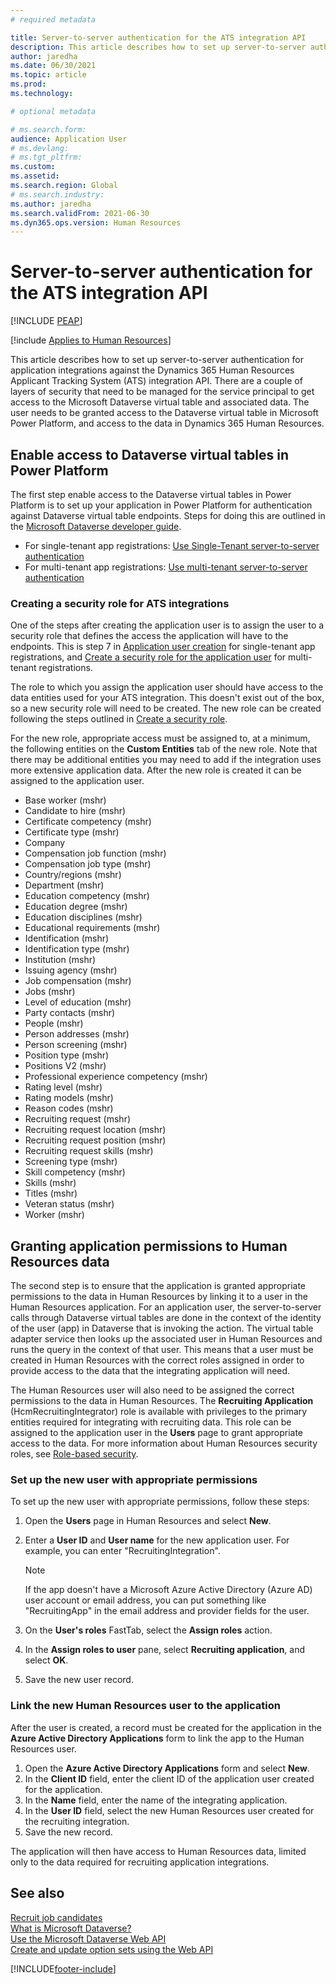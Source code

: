 ```yaml
---
# required metadata

title: Server-to-server authentication for the ATS integration API
description: This article describes how to set up server-to-server authentication for integrations against the Dynamics 365 Human Resources Applicant Tracking System (ATS) integration API.
author: jaredha
ms.date: 06/30/2021
ms.topic: article
ms.prod: 
ms.technology: 

# optional metadata

# ms.search.form: 
audience: Application User
# ms.devlang: 
# ms.tgt_pltfrm: 
ms.custom: 
ms.assetid: 
ms.search.region: Global
# ms.search.industry: 
ms.author: jaredha
ms.search.validFrom: 2021-06-30
ms.dyn365.ops.version: Human Resources
---
```


# Server-to-server authentication for the ATS integration API


[!INCLUDE [PEAP](../includes/peap-1.md)]

[!include [Applies to Human Resources](../includes/applies-to-hr.md)]

This article describes how to set up server-to-server authentication for application integrations against the Dynamics 365 Human Resources Applicant Tracking System (ATS) integration API. There are a couple of layers of security that need to be managed for the service principal to get access to the Microsoft Dataverse virtual table and associated data. The user needs to be granted access to the Dataverse virtual table in Microsoft Power Platform, and access to the data in Dynamics 365 Human Resources.

## Enable access to Dataverse virtual tables in Power Platform

The first step enable access to the Dataverse virtual tables in Power Platform is to set up your application in Power Platform for authentication against Dataverse virtual table endpoints. Steps for doing this are outlined in the [Microsoft Dataverse developer guide](/powerapps/developer/data-platform).

  - For single-tenant app registrations: [Use Single-Tenant server-to-server authentication](/powerapps/developer/data-platform/use-single-tenant-server-server-authentication)
  - For multi-tenant app registrations: [Use multi-tenant server-to-server authentication](/powerapps/developer/data-platform/use-multi-tenant-server-server-authentication)

### Creating a security role for ATS integrations

One of the steps after creating the application user is to assign the user to a security role that defines the access the application will have to the endpoints. This is step 7 in [Application user creation](/powerapps/developer/data-platform/use-single-tenant-server-server-authentication#application-user-creation) for single-tenant app registrations, and [Create a security role for the application user](/powerapps/developer/data-platform/use-multi-tenant-server-server-authentication#create-a-security-role-for-the-application-user) for multi-tenant registrations. 

The role to which you assign the application user should have access to the data entities used for your ATS integration. This doesn't exist out of the box, so a new security role will need to be created. The new role can be created following the steps outlined in [Create a security role](/power-platform/admin/create-edit-security-role#create-a-security-role).

For the new role, appropriate access must be assigned to, at a minimum, the following entities on the **Custom Entities** tab of the new role. Note that there may be additional entities you may need to add if the integration uses more extensive application data. After the new role is created it can be assigned to the application user.

  - Base worker (mshr)
  - Candidate to hire (mshr)
  - Certificate competency (mshr)
  - Certificate type (mshr)
  - Company
  - Compensation job function (mshr)
  - Compensation job type (mshr)
  - Country/regions (mshr)
  - Department (mshr)
  - Education competency (mshr)
  - Education degree (mshr)
  - Education disciplines (mshr)
  - Educational requirements (mshr)
  - Identification (mshr)
  - Identification type (mshr)
  - Institution (mshr)
  - Issuing agency (mshr)
  - Job compensation (mshr)
  - Jobs (mshr)
  - Level of education (mshr)
  - Party contacts (mshr)
  - People (mshr)
  - Person addresses (mshr)
  - Person screening (mshr)
  - Position type (mshr)
  - Positions V2 (mshr)
  - Professional experience competency (mshr)
  - Rating level (mshr)
  - Rating models (mshr)
  - Reason codes (mshr)
  - Recruiting request (mshr)
  - Recruiting request location (mshr)
  - Recruiting request position (mshr)
  - Recruiting request skills (mshr)
  - Screening type (mshr)
  - Skill competency (mshr)
  - Skills (mshr)
  - Titles (mshr)
  - Veteran status (mshr)
  - Worker (mshr)

## Granting application permissions to Human Resources data

The second step is to ensure that the application is granted appropriate permissions to the data in Human Resources by linking it to a user in the Human Resources application. For an application user, the server-to-server calls through Dataverse virtual tables are done in the context of the identity of the user (app) in Dataverse that is invoking the action. The virtual table adapter service then looks up the associated user in Human Resources and runs the query in the context of that user. This means that a user must be created in Human Resources with the correct roles assigned in order to provide access to the data that the integrating application will need.

The Human Resources user will also need to be assigned the correct permissions to the data in Human Resources. The **Recruiting Application** (HcmRecruitingIntegrator) role is available with privileges to the primary entities required for integrating with recruiting data. This role can be assigned to the application user in the **Users** page to grant appropriate access to the data. For more information about Human Resources security roles, see [Role-based security](/dynamics365/fin-ops-core/dev-itpro/sysadmin/role-based-security).

### Set up the new user with appropriate permissions

To set up the new user with appropriate permissions, follow these steps:

  1. Open the **Users** page in Human Resources and select **New**.
  2. Enter a **User ID** and **User name** for the new application user. For example, you can enter "RecruitingIntegration".

      > [!NOTE]
      > If the app doesn't have a Microsoft Azure Active Directory (Azure AD) user account or email address, you can put something like "RecruitingApp" in the email address and provider fields for the user.

  3. On the **User's roles** FastTab, select the **Assign roles** action.
  4. In the **Assign roles to user** pane, select **Recruiting application**, and select **OK**.
  5. Save the new user record.

### Link the new Human Resources user to the application

After the user is created, a record must be created for the application in the **Azure Active Directory Applications** form to link the app to the Human Resources user.

  1. Open the **Azure Active Directory Applications** form and select **New**.
  2. In the **Client ID** field, enter the client ID of the application user created for the application.
  3. In the **Name** field, enter the name of the integrating application.
  4. In the **User ID** field, select the new Human Resources user created for the recruiting integration.
  5. Save the new record.

The application will then have access to Human Resources data, limited only to the data required for recruiting application integrations.

## See also

[Recruit job candidates](hr-personnel-recruit.md)<br>
[What is Microsoft Dataverse?](/powerapps/maker/data-platform/data-platform-intro)<br>
[Use the Microsoft Dataverse Web API](/powerapps/developer/data-platform/webapi/overview)<br>
[Create and update option sets using the Web API](/powerapps/developer/data-platform/webapi/create-update-optionsets)<br>

[!INCLUDE[footer-include](../includes/footer-banner.md)]

